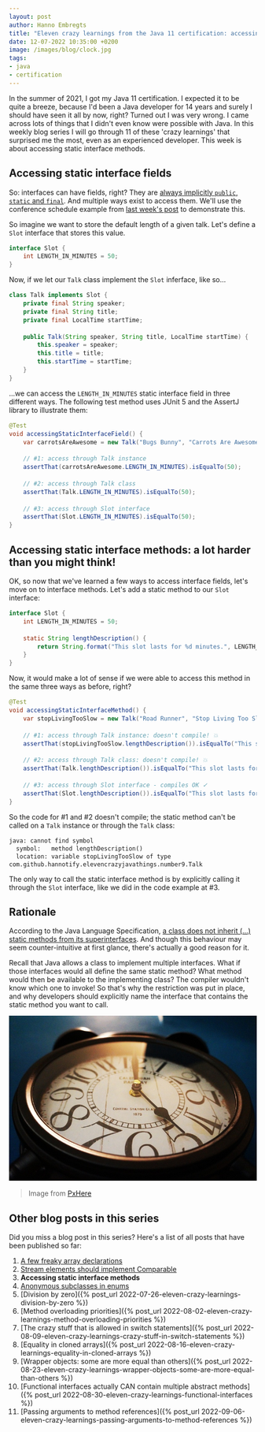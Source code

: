 ```yaml
---
layout: post
author: Hanno Embregts
title: "Eleven crazy learnings from the Java 11 certification: accessing static interface methods (3/11)"
date: 12-07-2022 10:35:00 +0200
image: /images/blog/clock.jpg
tags: 
- java
- certification
---
```


In the summer of 2021, I got my Java 11 certification. I expected it to be quite a breeze, because I'd been a Java developer for 14 years and surely I should have seen it all by now, right? Turned out I was very wrong. I came across lots of things that I didn't even know were possible with Java. In this weekly blog series I will go through 11 of these 'crazy learnings' that surprised me the most, even as an experienced developer. This week is about accessing static interface methods.

## Accessing static interface fields

So: interfaces can have fields, right? They are [always implicitly `public`, `static` and `final`](https://docs.oracle.com/javase/specs/jls/se18/html/jls-9.html#jls-9.3). And multiple ways exist to access them. We'll use the conference schedule example from [last week's post](/2022/07/05/eleven-crazy-learnings-stream-elements-comparable.html) to demonstrate this. 

So imagine we want to store the default length of a given talk. Let's define a `Slot` interface that stores this value.

```java
interface Slot {
    int LENGTH_IN_MINUTES = 50;
}
```

Now, if we let our `Talk` class implement the `Slot` inferface, like so...

```java
class Talk implements Slot {
    private final String speaker;
    private final String title;
    private final LocalTime startTime;

    public Talk(String speaker, String title, LocalTime startTime) {
        this.speaker = speaker;
        this.title = title;
        this.startTime = startTime;
    }
}
```

...we can access the `LENGTH_IN_MINUTES` static interface field in three different ways. The following test method uses JUnit 5 and the AssertJ library to illustrate them:

```java
@Test
void accessingStaticInterfaceField() {
    var carrotsAreAwesome = new Talk("Bugs Bunny", "Carrots Are Awesome!", LocalTime.of(11, 0));

    // #1: access through Talk instance
    assertThat(carrotsAreAwesome.LENGTH_IN_MINUTES).isEqualTo(50);
    
    // #2: access through Talk class
    assertThat(Talk.LENGTH_IN_MINUTES).isEqualTo(50);
    
    // #3: access through Slot interface
    assertThat(Slot.LENGTH_IN_MINUTES).isEqualTo(50);
}
```

## Accessing static interface methods: a lot harder than you might think!

OK, so now that we've learned a few ways to access interface fields, let's move on to interface methods. Let's add a static method to our `Slot` interface:

```java
interface Slot {
    int LENGTH_IN_MINUTES = 50;

    static String lengthDescription() {
        return String.format("This slot lasts for %d minutes.", LENGTH_IN_MINUTES);
    }
}
```

Now, it would make a lot of sense if we were able to access this method in the same three ways as before, right? 

```java
@Test
void accessingStaticInterfaceMethod() {
    var stopLivingTooSlow = new Talk("Road Runner", "Stop Living Too Slow", LocalTime.of(9, 30));

    // #1: access through Talk instance: doesn't compile! 💥
    assertThat(stopLivingTooSlow.lengthDescription()).isEqualTo("This slot lasts for 50 minutes.");

    // #2: access through Talk class: doesn't compile! 💥
    assertThat(Talk.lengthDescription()).isEqualTo("This slot lasts for 50 minutes.");

    // #3: access through Slot interface - compiles OK ✓
    assertThat(Slot.lengthDescription()).isEqualTo("This slot lasts for 50 minutes.");
}
```

So the code for #1 and #2 doesn't compile; the static method can't be called on a `Talk` instance or through the `Talk` class: 

```
java: cannot find symbol
  symbol:   method lengthDescription()
  location: variable stopLivingTooSlow of type com.github.hannotify.elevencrazyjavathings.number9.Talk
```

The only way to call the static interface method is by explicitly calling it through the `Slot` interface, like we did in the code example at #3.

## Rationale

According to the Java Language Specification, [a class does not inherit (...) static methods from its superinterfaces](https://docs.oracle.com/javase/specs/jls/se11/html/jls-8.html#jls-8.4.8). And though this behaviour may seem counter-intuitive at first glance, there's actually a good reason for it. 

Recall that Java allows a class to implement multiple interfaces. What if those interfaces would all define the same static method? What method would then be available to the implementing class? The compiler wouldn't know which one to invoke! So that's why the restriction was put in place, and why developers should explicitly name the interface that contains the static method you want to call.

![Clock](/images/blog/clock.jpg)
> Image from <a href="https://pxhere.com/nl/photo/883658">PxHere</a>

## Other blog posts in this series

Did you miss a blog post in this series? Here's a list of all posts that have been published so far:

1. [A few freaky array declarations](/2022/06/28/eleven-crazy-learnings-initialising-arrays.html)
2. [Stream elements should implement Comparable](/2022/07/05/eleven-crazy-learnings-stream-elements-comparable.html)
3. **Accessing static interface methods**
4. [Anonymous subclasses in enums](/2022/07/19/eleven-crazy-learnings-anonymous-subclass-in-enum.html)
5. [Division by zero]({% post_url 2022-07-26-eleven-crazy-learnings-division-by-zero %})
6. [Method overloading priorities]({% post_url 2022-08-02-eleven-crazy-learnings-method-overloading-priorities %})
7. [The crazy stuff that is allowed in switch statements]({% post_url 2022-08-09-eleven-crazy-learnings-crazy-stuff-in-switch-statements %})
8. [Equality in cloned arrays]({% post_url 2022-08-16-eleven-crazy-learnings-equality-in-cloned-arrays %})
9. [Wrapper objects: some are more equal than others]({% post_url 2022-08-23-eleven-crazy-learnings-wrapper-objects-some-are-more-equal-than-others %})
10. [Functional interfaces actually CAN contain multiple abstract methods]({% post_url 2022-08-30-eleven-crazy-learnings-functional-interfaces %})
11. [Passing arguments to method references]({% post_url 2022-09-06-eleven-crazy-learnings-passing-arguments-to-method-references %})